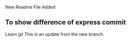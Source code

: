 New Readme File Added

## To show difference of express commit

Learn git
This is an update from the new branch.
